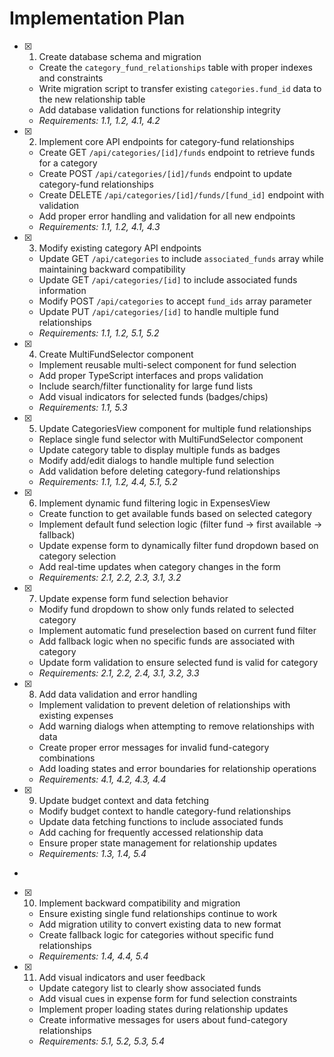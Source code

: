 # Implementation Plan

- [x] 1. Create database schema and migration

  - Create the `category_fund_relationships` table with proper indexes and constraints
  - Write migration script to transfer existing `categories.fund_id` data to the new relationship table
  - Add database validation functions for relationship integrity
  - _Requirements: 1.1, 1.2, 4.1, 4.2_

- [x] 2. Implement core API endpoints for category-fund relationships

  - Create GET `/api/categories/[id]/funds` endpoint to retrieve funds for a category
  - Create POST `/api/categories/[id]/funds` endpoint to update category-fund relationships
  - Create DELETE `/api/categories/[id]/funds/[fund_id]` endpoint with validation
  - Add proper error handling and validation for all new endpoints
  - _Requirements: 1.1, 1.2, 4.1, 4.3_

- [x] 3. Modify existing category API endpoints

  - Update GET `/api/categories` to include `associated_funds` array while maintaining backward compatibility
  - Update GET `/api/categories/[id]` to include associated funds information
  - Modify POST `/api/categories` to accept `fund_ids` array parameter
  - Update PUT `/api/categories/[id]` to handle multiple fund relationships
  - _Requirements: 1.1, 1.2, 5.1, 5.2_

- [x] 4. Create MultiFundSelector component

  - Implement reusable multi-select component for fund selection
  - Add proper TypeScript interfaces and props validation
  - Include search/filter functionality for large fund lists
  - Add visual indicators for selected funds (badges/chips)
  - _Requirements: 1.1, 5.3_

- [x] 5. Update CategoriesView component for multiple fund relationships

  - Replace single fund selector with MultiFundSelector component
  - Update category table to display multiple funds as badges
  - Modify add/edit dialogs to handle multiple fund selection
  - Add validation before deleting category-fund relationships
  - _Requirements: 1.1, 1.2, 4.4, 5.1, 5.2_

- [x] 6. Implement dynamic fund filtering logic in ExpensesView

  - Create function to get available funds based on selected category
  - Implement default fund selection logic (filter fund → first available → fallback)
  - Update expense form to dynamically filter fund dropdown based on category selection
  - Add real-time updates when category changes in the form
  - _Requirements: 2.1, 2.2, 2.3, 3.1, 3.2_

- [x] 7. Update expense form fund selection behavior

  - Modify fund dropdown to show only funds related to selected category
  - Implement automatic fund preselection based on current fund filter
  - Add fallback logic when no specific funds are associated with category
  - Update form validation to ensure selected fund is valid for category
  - _Requirements: 2.1, 2.2, 2.4, 3.1, 3.2, 3.3_

- [x] 8. Add data validation and error handling

  - Implement validation to prevent deletion of relationships with existing expenses
  - Add warning dialogs when attempting to remove relationships with data
  - Create proper error messages for invalid fund-category combinations
  - Add loading states and error boundaries for relationship operations
  - _Requirements: 4.1, 4.2, 4.3, 4.4_

- [x] 9. Update budget context and data fetching

  - Modify budget context to handle category-fund relationships
  - Update data fetching functions to include associated funds
  - Add caching for frequently accessed relationship data
  - Ensure proper state management for relationship updates
  - _Requirements: 1.3, 1.4, 5.4_

-
- [x] 10. Implement backward compatibility and migration

  - Ensure existing single fund relationships continue to work
  - Add migration utility to convert existing data to new format
  - Create fallback logic for categories without specific fund relationships
  - _Requirements: 1.4, 4.4, 5.4_

- [x] 11. Add visual indicators and user feedback
  - Update category list to clearly show associated funds
  - Add visual cues in expense form for fund selection constraints
  - Implement proper loading states during relationship updates
  - Create informative messages for users about fund-category relationships
  - _Requirements: 5.1, 5.2, 5.3, 5.4_
